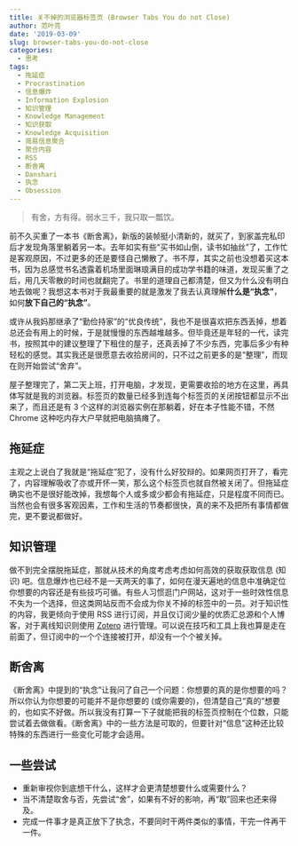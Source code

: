 ```yaml
---
title: 关不掉的浏览器标签页 (Browser Tabs You do not Close)
author: 范叶亮
date: '2019-03-09'
slug: browser-tabs-you-do-not-close
categories:
  - 思考
tags:
  - 拖延症
  - Procrastination
  - 信息爆炸
  - Information Explosion
  - 知识管理
  - Knowledge Management
  - 知识获取
  - Knowledge Acquisition
  - 简易信息聚合
  - 聚合内容
  - RSS
  - 断舍离
  - Danshari
  - 执念
  - Obsession
---
```


> 有舍，方有得。弱水三千，我只取一瓢饮。

前不久买重了一本书《断舍离》，新版的装帧挺小清新的，就买了，到家盖完私印后才发现角落里躺着另一本。去年如实有些“买书如山倒，读书如抽丝”了，工作忙是客观原因，不过更多的还是要怪自己懒散了。书不厚，其实之前也没想着买这本书，因为总感觉书名透露着机场里面琳琅满目的成功学书籍的味道，发现买重了之后，用几天零散的时间也就翻完了。书里的道理自己都清楚，但又为什么没有明白地去做呢？我想这本书对于我最重要的就是激发了我去认真理解**什么是“执念”**，如何**放下自己的“执念”**。

或许从我妈那继承了“勤俭持家”的“优良传统”，我也不是很喜欢把东西丢掉，想着总还会有用上的时候，于是就慢慢的东西越堆越多。但毕竟还是年轻的一代，读完书，按照其中的建议整理了下租住的屋子，还真丢掉了不少东西，完事后多少有种轻松的感觉。其实我还是很愿意去收拾房间的，只不过之前更多的是“整理”，而现在则开始尝试“舍弃”。

屋子整理完了，第二天上班，打开电脑，才发现，更需要收拾的地方在这里，再具体写就是我的浏览器。标签页的数量已经多到连每个标签页的关闭按钮都显示不出来了，而且还是有 3 个这样的浏览器实例在那躺着，好在本子性能不错，不然 Chrome 这种吃内存大户早就把电脑搞瘫了。

## 拖延症

主观之上说白了我就是“拖延症”犯了，没有什么好狡辩的。如果网页打开了，看完了，内容理解吸收了亦或开怀一笑，那么这个标签页也就自然被关闭了。但拖延症确实也不是很好能改掉，我想每个人或多或少都会有拖延症，只是程度不同而已。当然也会有很多客观因素，工作和生活的节奏都很快，真的来不及把所有事情都做完，更不要说都做好。

## 知识管理

做不到完全摆脱拖延症，那就从技术的角度考虑考虑如何高效的获取获取信息 (知识) 吧。信息爆炸也已经不是一天两天的事了，如何在漫天遍地的信息中准确定位你想要的内容还是有些技巧可循。有些人习惯逛门户网站，这对于一些时效性信息不失为一个选择，但这类网站反而不会成为你关不掉的标签中的一员。对于知识性的内容，我更倾向于使用 RSS 进行订阅，并且仅订阅少量的优质汇总源和个人博客，对于离线知识则使用 [Zotero](https://www.zotero.org) 进行管理。可以说在技巧和工具上我也算是走在前面了，但订阅中的一个个连接被打开，却没有一个个被关掉。

## 断舍离

《断舍离》中提到的“执念”让我问了自己一个问题：你想要的真的是你想要的吗？所以你认为你想要的可能并不是你想要的 (或你需要的)，但清楚自己“真的”想要的，也如实不好做。所以我没有打算一下子就能把我的标签页控制在个位数，只能尝试着去做做看。《断舍离》中的一些方法是可取的，但要针对“信息”这种还比较特殊的东西进行一些变化可能才会适用。

## 一些尝试

- 重新审视你到底想干什么，这样才会更清楚想要什么或需要什么？
- 当不清楚取舍与否，先尝试“舍”，如果有不好的影响，再“取”回来也还来得及。
- 完成一件事才是真正放下了执念，不要同时干两件类似的事情，干完一件再干一件。
